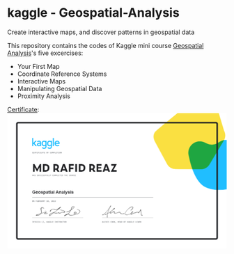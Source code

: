 # kaggle - Geospatial-Analysis
Create interactive maps, and discover patterns in geospatial data

This repository contains the codes of Kaggle mini course [Geospatial Analysis](https://www.kaggle.com/learn/geospatial-analysis)'s five excercises:

<ul>
  <li>Your First Map</li>
  <li>Coordinate Reference Systems</li>
  <li>Interactive Maps</li>
  <li>Manipulating Geospatial Data</li>
  <li>Proximity Analysis</li>
</ul>

[Certificate](https://www.kaggle.com/learn/certification/mdrafidreaz/geospatial-analysis):
![alt text](https://github.com/rafidreaz/kaggle-Geospatial-Analysis/blob/main/MD%20RAFID%20REAZ%20-%20Geospatial%20Analysis.png?raw=true)
